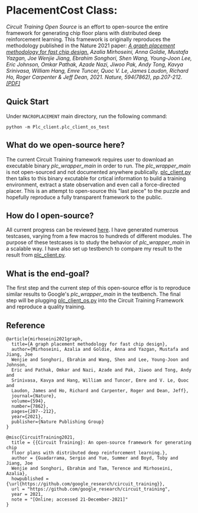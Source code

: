 # PlacementCost Class:
*Circuit Training Open Source* is an effort to open-source the entire framework for generating chip floor plans
with distributed deep reinforcement learning. This framework is originally reproduces the
methodology published in the Nature 2021 paper:
*[A graph placement methodology for fast chip design.](https://www.nature.com/articles/s41586-021-03544-w)
Azalia Mirhoseini, Anna Goldie, Mustafa Yazgan, Joe Wenjie Jiang, Ebrahim
Songhori, Shen Wang, Young-Joon Lee, Eric Johnson, Omkar Pathak, Azade Nazi,
Jiwoo Pak, Andy Tong, Kavya Srinivasa, William Hang, Emre Tuncer, Quoc V. Le,
James Laudon, Richard Ho, Roger Carpenter & Jeff Dean, 2021. Nature, 594(7862),
pp.207-212.
[[PDF]](https://www.nature.com/articles/s41586-021-03544-w.epdf?sharing_token=tYaxh2mR5EozfsSL0WHZLdRgN0jAjWel9jnR3ZoTv0PW0K0NmVrRsFPaMa9Y5We9O4Hqf_liatg-lvhiVcYpHL_YQpqkurA31sxqtmA-E1yNUWVMMVSBxWSp7ZFFIWawYQYnEXoBE4esRDSWqubhDFWUPyI5wK_5B_YIO-D_kS8%3D)*

## Quick Start
Under `MACROPLACEMENT` main directory, run the following command:
```
python -m Plc_client.plc_client_os_test
```

## What do we open-source here?
The current Circuit Training framework requires user to download an executable binary <em>plc_wrapper_main</em> in order to run. The <em>plc_wrapper_main</em> is not open-sourced and not documented anywhere publically. [plc_client.py](https://github.com/google-research/circuit_training/blob/main/circuit_training/environment/plc_client.py) then talks to this binary excutable for crtical information to build a training environment, extract a state observation and even call a force-directed placer. This is an attempt to open-source this "last piece" to the puzzle and hopefully reproduce a fully transparent framework to the public.

## How do I open-source?

All current progress can be reviewed [here](https://github.com/TILOS-AI-Institute/MacroPlacement/blob/plc_client-open-source/Plc_client/plc_client_os.py). I have generated numerous testcases, varying from a few macros to hundreds of different modules. The purpose of these testcases is to study the behavior of <em>plc_wrapper_main</em> in a scalable way. I have also set up testbench to compare my result to the result from [plc_client.py](https://github.com/google-research/circuit_training/blob/main/circuit_training/environment/plc_client.py).

## What is the end-goal?

The first step and the current step of this open-source effor is to reproduce similar results to Google's <em>plc_wrapper_main</em> in the testbench. The final step will be plugging [plc_client_os.py](https://github.com/TILOS-AI-Institute/MacroPlacement/blob/plc_client-open-source/Plc_client/plc_client_os.py) into the Circuit Training Framework and reproduce a quality training.

## Reference

```
@article{mirhoseini2021graph,
  title={A graph placement methodology for fast chip design},
  author={Mirhoseini, Azalia and Goldie, Anna and Yazgan, Mustafa and Jiang, Joe
  Wenjie and Songhori, Ebrahim and Wang, Shen and Lee, Young-Joon and Johnson,
  Eric and Pathak, Omkar and Nazi, Azade and Pak, Jiwoo and Tong, Andy and
  Srinivasa, Kavya and Hang, William and Tuncer, Emre and V. Le, Quoc and
  Laudon, James and Ho, Richard and Carpenter, Roger and Dean, Jeff},
  journal={Nature},
  volume={594},
  number={7862},
  pages={207--212},
  year={2021},
  publisher={Nature Publishing Group}
}
```

```
@misc{CircuitTraining2021,
  title = {{Circuit Training}: An open-source framework for generating chip
  floor plans with distributed deep reinforcement learning.},
  author = {Guadarrama, Sergio and Yue, Summer and Boyd, Toby and Jiang, Joe
  Wenjie and Songhori, Ebrahim and Tam, Terence and Mirhoseini, Azalia},
  howpublished = {\url{https://github.com/google_research/circuit_training}},
  url = "https://github.com/google_research/circuit_training",
  year = 2021,
  note = "[Online; accessed 21-December-2021]"
}
```
